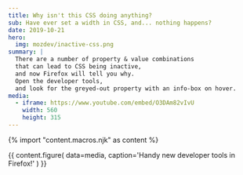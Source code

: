 ```yaml
---
title: Why isn't this CSS doing anything?
sub: Have ever set a width in CSS, and... nothing happens?
date: 2019-10-21
hero:
  img: mozdev/inactive-css.png
summary: |
  There are a number of property & value combinations
  that can lead to CSS being inactive,
  and now Firefox will tell you why.
  Open the developer tools,
  and look for the greyed-out property with an info-box on hover.
media:
  - iframe: https://www.youtube.com/embed/O3DAm82vIvU
    width: 560
    height: 315
---
```

{% import "content.macros.njk" as content %}

{{ content.figure(
  data=media,
  caption='Handy new developer tools in Firefox!'
) }}
